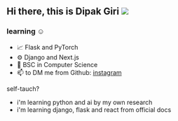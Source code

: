 ## Hi there, this is Dipak Giri <img src="https://img.shields.io/badge/python-Developer-%23FFE538"/>
### learning ☺️
- 📈 Flask and PyTorch
- ⚙️ Django and Next.js
- 🍁 BSC in Computer Science
- 📫 to DM me from Github: [instagram](https://www.instagram.com/dipakgiri.py)

self-tauch?
- i'm learning python and ai by my own research
- i'm learning django, flask and react from official docs

